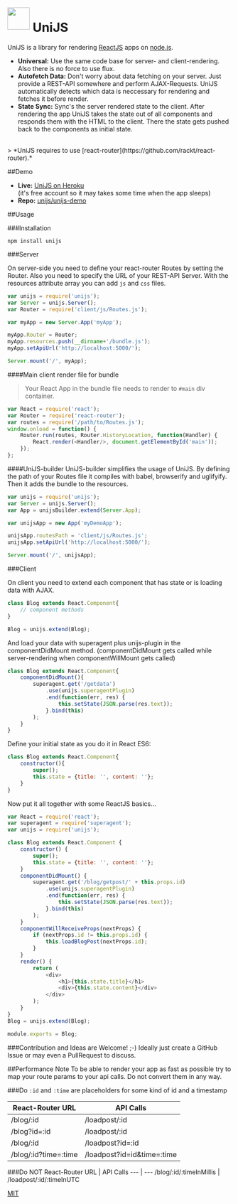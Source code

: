 
# <img src="https://avatars0.githubusercontent.com/u/13003405?v=3&s=100" height="50" style="position: relative; top: -5px;" alt=""> UniJS

UniJS is a library for rendering [ReactJS](https://github.com/facebook/react) apps on [node.js](https://github.com/joyent/node).

* **Universal:** Use the same code base for server- and client-rendering. Also there is no force to use flux.
* **Autofetch Data:** Don't worry about data fetching on your server. Just provide a REST-API somewhere and perform AJAX-Requests. UniJS automatically detects which data is neccessary for rendering and fetches it before render.
* **State Sync:** Sync's the server rendered state to the client. After rendering the app UniJS takes the state out of all components and responds them with the HTML to the client. There the state gets pushed back to the components as initial state.

<br>
> *UniJS requires to use [react-router](https://github.com/rackt/react-router).*


##Demo
* **Live:** [UniJS on Heroku](https://unijs.herokuapp.com/)<br>
 (it's free account so it may takes some time when the app sleeps)
* **Repo:** [unijs/unijs-demo](https://github.com/unijs/unijs-demo)


##Usage

###Installation

`npm install unijs`

###Server

On server-side you need to define your react-router Routes by setting the Router. Also you need to specify the URL of your REST-API Server. With the resources attribute array you can add `js` and `css` files.

```js
var unijs = require('unijs');
var Server = unijs.Server();
var Router = require('client/js/Routes.js');

var myApp = new Server.App('myApp');

myApp.Router = Router;
myApp.resources.push(__dirname+'/bundle.js');
myApp.setApiUrl('http://localhost:5000/');

Server.mount('/', myApp);
```

####Main client render file for bundle
>Your React App in the bundle file needs to render to `#main` div container.

```js
var React = require('react');
var Router = require('react-router');
var routes = require('/path/to/Routes.js');
window.onload = function() {
	Router.run(routes, Router.HistoryLocation, function(Handler) {
		React.render(<Handler/>, document.getElementById('main'));
	});
};
```

####UniJS-builder
UniJS-builder simplifies the usage of UniJS. By defining the path of your Routes file it compiles with babel, browserify and uglifyify. Then it adds the bundle to the resources.

```js
var unijs = require('unijs');
var Server = unijs.Server();
var App = unijsBuilder.extend(Server.App);

var unijsApp = new App('myDemoApp');

unijsApp.routesPath = 'client/js/Routes.js';
unijsApp.setApiUrl('http://localhost:5000/');

Server.mount('/', unijsApp);
```

###Client

On client you need to extend each component that has state or is loading data with AJAX.

```js
class Blog extends React.Component{
	// component methods
}

Blog = unijs.extend(Blog);
```

And load your data with superagent plus unijs-plugin in the componentDidMount method. (componentDidMount gets called while server-rendering when componentWillMount gets called)

```js
class Blog extends React.Component{
	componentDidMount(){
		superagent.get('/getdata')
			.use(unijs.superagentPlugin)
			.end(function(err, res) {
				this.setState(JSON.parse(res.text));
			}.bind(this)
		);
	}
}
```

Define your initial state as you do it in React ES6:

```js
class Blog extends React.Component{
	constructor(){
		super();
		this.state = {title: '', content: ''};
	}
}
```

Now put it all together with some ReactJS basics...

```js
var React = require('react');
var superagent = require('superagent');
var unijs = require('unijs');

class Blog extends React.Component {
	constructor() {
		super();
		this.state = {title: '', content: ''};
	}
	componentDidMount() {
		superagent.get('/blog/getpost/' + this.props.id)
			.use(unijs.superagentPlugin)
			.end(function(err, res) {
				this.setState(JSON.parse(res.text));
			}.bind(this)
		);
	}
	componentWillReceiveProps(nextProps) {
		if (nextProps.id != this.props.id) {
			this.loadBlogPost(nextProps.id);
		}
	}
	render() {
		return (
			<div>
				<h1>{this.state.title}</h1>
				<div>{this.state.content}</div>
			</div>
		);
	}
}
Blog = unijs.extend(Blog);

module.exports = Blog;
```

###Contribution and Ideas are Welcome! ;-)
Ideally just create a GitHub Issue or may even a PullRequest to discuss.

##Performance Note
To be able to render your app as fast as possible try to map your route params to your api calls. Do not convert them in any way.

###Do
`:id` and `:time` are placeholders for some kind of id and a timestamp

React-Router URL | API Calls
 --- | ---
/blog/:id | /loadpost/:id
/blog?id=:id | /loadpost/:id
/blog/:id | /loadpost?id=:id
/blog/:id?time=:time | /loadpost?id=id&time=:time

###Do NOT
React-Router URL | API Calls
 --- | ---
/blog/:id/:timeInMillis | /loadpost/:id/:timeInUTC

[MIT](LICENSE)
